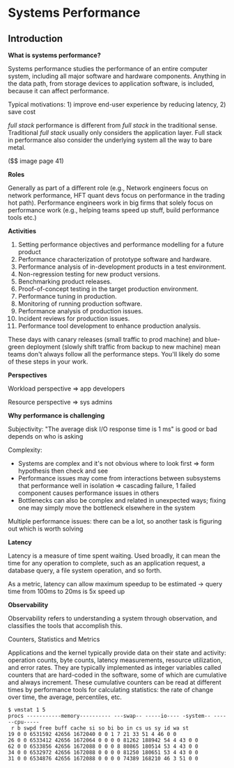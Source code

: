 # Systems Performance

## Introduction

**What is systems performance?**

Systems performance studies the performance of an entire computer system, including all major software and hardware components. Anything in the data path, from storage devices to application software, is included, because it can affect performance.

Typical motivations: 1) improve end-user experience by reducing latency, 2) save cost

*full stack* performance is different from *full stack* in the traditional sense. Traditional *full stack* usually only considers the application layer. Full stack in performance also consider the underlying system all the way to bare metal.

($$ image page 41)


**Roles**

Generally as part of a different role (e.g., Network engineers focus on network performance, HFT quant devs focus on performance in the trading hot path). Performance engineers work in big firms that solely focus on performance work (e.g., helping teams speed up stuff, build performance tools etc.)


**Activities**

1. Setting performance objectives and performance modelling for a future product
2. Performance characterization of prototype software and hardware.
3. Performance analysis of in-development products in a test environment.
4. Non-regression testing for new product versions.
5. Benchmarking product releases.
6. Proof-of-concept testing in the target production environment.
7. Performance tuning in production.
8. Monitoring of running production software.
9. Performance analysis of production issues.
10. Incident reviews for production issues.
11. Performance tool development to enhance production analysis.

These days with canary releases (small traffic to prod machine) and blue-green deployment (slowly shift traffic from backup to new machine) mean teams don't always follow all the performance steps. You'll likely do some of these steps in your work.


**Perspectives**

Workload perspective => app developers

Resource perspective => sys admins


**Why performance is challenging**

Subjectivity: "The average disk I/O response time is 1 ms" is good or bad depends on who is asking

Complexity: 
- Systems are complex and it's not obvious where to look first => form hypothesis then check and see
- Performance issues may come from interactions between subsystems that performance well in isolation => cascading failure, 1 failed component causes performance issues in others
- Bottlenecks can also be complex and related in unexpected ways; fixing one may simply move the bottleneck elsewhere in the system 

Multiple performance issues: there can be a lot, so another task is figuring out which is worth solving


**Latency**

Latency is a measure of time spent waiting. Used broadly, it can mean the time for any operation to complete, such as an application request, a database query, a file system operation, and so forth.

As a metric, latency can allow maximum speedup to be estimated -> query time from 100ms to 20ms is 5x speed up


**Observability**

Observability refers to understanding a system through observation, and classifies the tools that accomplish this.

Counters, Statistics and Metrics
 
Applications and the kernel typically provide data on their state and activity: operation counts, byte counts, latency measurements, resource utilization, and error rates. They are typically implemented as integer variables called counters that are hard-coded in the software, some of which are cumulative and always increment. These cumulative counters can be read at different times by performance tools for calculating statistics: the rate of change over time, the average, percentiles, etc.

```
$ vmstat 1 5
procs -----------memory---------- ---swap-- -----io---- -system-- ------cpu-----
 r b swpd free buff cache si so bi bo in cs us sy id wa st
19 0 0 6531592 42656 1672040 0 0 1 7 21 33 51 4 46 0 0
26 0 0 6533412 42656 1672064 0 0 0 0 81262 188942 54 4 43 0 0
62 0 0 6533856 42656 1672088 0 0 0 8 80865 180514 53 4 43 0 0
34 0 0 6532972 42656 1672088 0 0 0 0 81250 180651 53 4 43 0 0
31 0 0 6534876 42656 1672088 0 0 0 0 74389 168210 46 3 51 0 0
```


